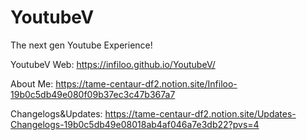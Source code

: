 # YoutubeV

The next gen Youtube Experience!

YoutubeV Web: https://infiloo.github.io/YoutubeV/ 

About Me: https://tame-centaur-df2.notion.site/Infiloo-19b0c5db49e080f09b37ec3c47b367a7 

Changelogs&Updates: https://tame-centaur-df2.notion.site/Updates-Changelogs-19b0c5db49e08018ab4af046a7e3db22?pvs=4
